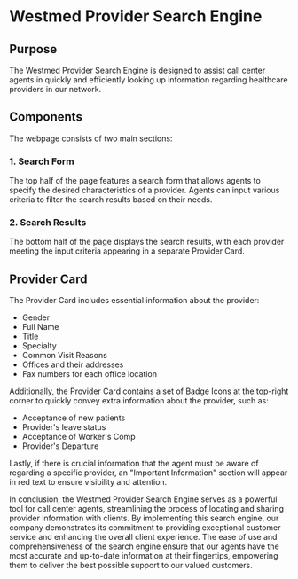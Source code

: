 # Westmed Provider Search Engine

## Purpose
The Westmed Provider Search Engine is designed to assist call center agents in quickly and efficiently looking up information regarding healthcare providers in our network.

## Components
The webpage consists of two main sections:

### 1. Search Form
The top half of the page features a search form that allows agents to specify the desired characteristics of a provider. Agents can input various criteria to filter the search results based on their needs.

### 2. Search Results
The bottom half of the page displays the search results, with each provider meeting the input criteria appearing in a separate Provider Card. 

## Provider Card
The Provider Card includes essential information about the provider:

- Gender
- Full Name
- Title
- Specialty
- Common Visit Reasons
- Offices and their addresses
- Fax numbers for each office location

Additionally, the Provider Card contains a set of Badge Icons at the top-right corner to quickly convey extra information about the provider, such as:

- Acceptance of new patients
- Provider's leave status
- Acceptance of Worker's Comp
- Provider's Departure

Lastly, if there is crucial information that the agent must be aware of regarding a specific provider, an "Important Information" section will appear in red text to ensure visibility and attention.

In conclusion, the Westmed Provider Search Engine serves as a powerful tool for call center agents, streamlining the process of locating and sharing provider information with clients. By implementing this search engine, our company demonstrates its commitment to providing exceptional customer service and enhancing the overall client experience. The ease of use and comprehensiveness of the search engine ensure that our agents have the most accurate and up-to-date information at their fingertips, empowering them to deliver the best possible support to our valued customers.
